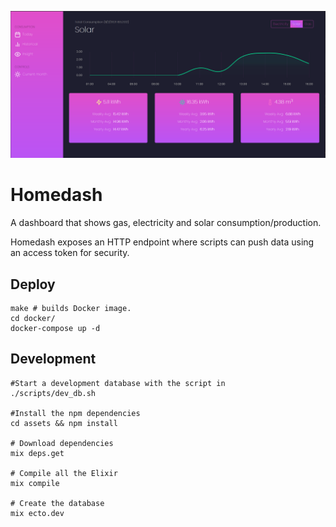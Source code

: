 ![screenshot](https://raw.githubusercontent.com/m1dnight/homedash/master/screenshot.png)

# Homedash

A dashboard that shows gas, electricity and solar consumption/production.

Homedash exposes an HTTP endpoint where scripts can push data using an access token for security. 

## Deploy 

```
make # builds Docker image.
cd docker/ 
docker-compose up -d 
```

## Development 
```
#Start a development database with the script in 
./scripts/dev_db.sh

#Install the npm dependencies
cd assets && npm install

# Download dependencies 
mix deps.get 

# Compile all the Elixir
mix compile 

# Create the database 
mix ecto.dev 
 ```

